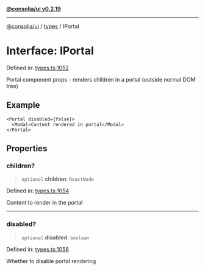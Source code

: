 [**@consolia/ui v0.2.19**](../../README.md)

***

[@consolia/ui](../../README.md) / [types](../README.md) / IPortal

# Interface: IPortal

Defined in: [types.ts:1052](https://github.com/consolia-io/ui/blob/main/src/types.ts#L1052)

Portal component props - renders children in a portal (outside normal DOM tree)

## Example

```tsx
<Portal disabled={false}>
  <Modal>Content rendered in portal</Modal>
</Portal>
```

## Properties

### children?

> `optional` **children**: `ReactNode`

Defined in: [types.ts:1054](https://github.com/consolia-io/ui/blob/main/src/types.ts#L1054)

Content to render in the portal

***

### disabled?

> `optional` **disabled**: `boolean`

Defined in: [types.ts:1056](https://github.com/consolia-io/ui/blob/main/src/types.ts#L1056)

Whether to disable portal rendering
